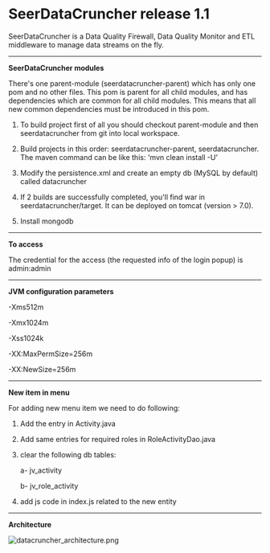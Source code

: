 # SeerDataCruncher release 1.1
SeerDataCruncher is a Data Quality Firewall, Data Quality Monitor and ETL middleware to manage data streams on the fly.


----------------------------- 
**SeerDataCruncher modules**

There's one parent-module (seerdatacruncher-parent) which has only one pom and no other files. This pom is parent for all child modules, and has dependencies which are common for all child modules. This means that all new common dependencies must be introduced in this pom.

1. To build project first of all you should checkout parent-module and then seerdatacruncher from git into local workspace.

2. Build projects in this order: seerdatacruncher-parent, seerdatacruncher. The maven command can be like this: 'mvn clean install -U'

3. Modify the persistence.xml and create an empty db (MySQL by default) called datacruncher

4. If 2 builds are successfully completed, you'll find war in seerdatacruncher/target. It can be deployed on tomcat (version > 7.0).

5. Install mongodb


----------------------------- 
**To access**

The credential for the access (the requested info of the login popup) is admin:admin

----------------------------- 
**JVM configuration parameters**

-Xms512m

-Xmx1024m

-Xss1024k

-XX:MaxPermSize=256m

-XX:NewSize=256m

------------------------------------------------
**New item in menu**

For adding new menu item we need to do following:

1) Add the entry in Activity.java

2) Add same  entries for required roles in RoleActivityDao.java

3) clear the following db tables:

    a- jv_activity

    b- jv_role_activity

4) add js code in index.js related to the new entity

-----------------------------------------------
**Architecture**

![datacruncher_architecture.png](http://see-r.com/wp-content/uploads/2016/01/architecture.png)
